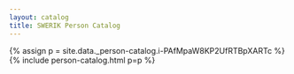 ```yaml
---
layout: catalog
title: SWERIK Person Catalog
---
```

{% assign p = site.data._person-catalog.i-PAfMpaW8KP2UfRTBpXARTc %}
{% include person-catalog.html p=p %}

